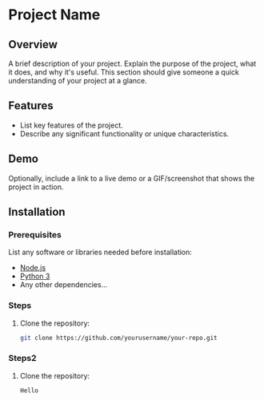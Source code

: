# Project Name

## Overview
A brief description of your project. Explain the purpose of the project, what it does, and why it's useful. This section should give someone a quick understanding of your project at a glance.

## Features
- List key features of the project.
- Describe any significant functionality or unique characteristics.

## Demo
Optionally, include a link to a live demo or a GIF/screenshot that shows the project in action.

## Installation

### Prerequisites
List any software or libraries needed before installation:
- [Node.js](https://nodejs.org/)
- [Python 3](https://www.python.org/)
- Any other dependencies...

### Steps
1. Clone the repository:
   ```bash
   git clone https://github.com/yourusername/your-repo.git


### Steps2
1. Clone the repository:
   ```bash
   Hello
